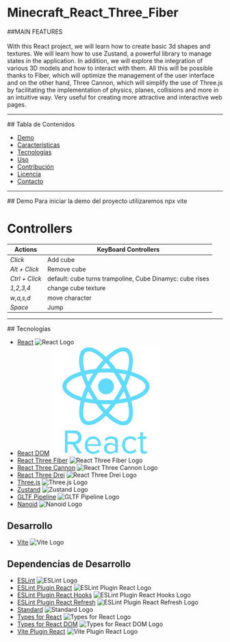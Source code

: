 # Minecraft_React_Three_Fiber

##MAIN FEATURES
<br>
<br>
With this React project, we will learn how to create basic 3d shapes and textures. We will learn how to use Zustand, a powerful library to manage states in the application. In addition, we will explore the integration of various 3D models and how to interact with them. All this will be possible thanks to Fiber, which will optimize the management of the user interface and on the other hand, Three Cannon, which will simplify the use of Three.js by facilitating the implementation of physics, planes, collisions and more in an intuitive way. Very useful for creating more attractive and interactive web pages.
<hr>
## Tabla de Contenidos

- [Demo](#demo)
- [Características](#características)
- [Tecnologías](#tecnologías)
- [Uso](#uso)
- [Contribución](#contribución)
- [Licencia](#licencia)
- [Contacto](#contacto)
<hr>
## Demo
Para iniciar la demo del proyecto utilizaremos npx vite 

# Controllers

| **Actions**       | **KeyBoard Controllers**|    
|----------------|----------------------------------------------------------------------------|
| *Click*        | Add cube| 
| *Alt + Click*  | Remove cube| 
| *Ctrl + Click* | default: cube turns trampoline, Cube Dinamyc: cube rises | 
| *1,2,3,4*      | change cube texture |
| *w,a,s,d*      | move character |
| *Space*        | Jump |
<hr>
## Tecnologías

- [React](https://reactjs.org/) ![React Logo](https://upload.wikimedia.org/wikipedia/commons/thumb/a/a7/React-icon.svg/1200px-React-icon.svg.png)
- [React DOM](https://reactjs.org/docs/react-dom.html) ![React DOM Logo](https://raw.githubusercontent.com/devicons/devicon/master/icons/react/react-original-wordmark.svg)
- [React Three Fiber](https://github.com/pmndrs/react-three-fiber) ![React Three Fiber Logo](https://raw.githubusercontent.com/pmndrs/react-three-fiber/master/public/logo192.png)
- [React Three Cannon](https://github.com/pmndrs/react-three-cannon) ![React Three Cannon Logo](https://raw.githubusercontent.com/pmndrs/react-three-cannon/main/static/favicon.ico)
- [React Three Drei](https://github.com/pmndrs/react-three-drei) ![React Three Drei Logo](https://raw.githubusercontent.com/pmndrs/drei/main/public/logo.png)
- [Three.js](https://threejs.org/) ![Three.js Logo](https://raw.githubusercontent.com/mrdoob/three.js/dev/examples/assets/logo.png)
- [Zustand](https://github.com/pmndrs/zustand) ![Zustand Logo](https://raw.githubusercontent.com/pmndrs/zustand/main/logo.png)
- [GLTF Pipeline](https://github.com/CesiumGS/gltf-pipeline) ![GLTF Pipeline Logo](https://avatars.githubusercontent.com/u/8251016?s=200&v=4)
- [Nanoid](https://github.com/ai/nanoid) ![Nanoid Logo](https://camo.githubusercontent.com/57f48bda043b07854cbb08a58e2cfbc91dfe3e118e7a2b2e64c5af6c7430fe0b/68747470733a2f2f63646e2e7261776769742e636f6d2f61692f6e616e6f69642f6d61737465722f6c6f676f2e737667)

## Desarrollo

- [Vite](https://vitejs.dev/) ![Vite Logo](https://vitejs.dev/logo.svg)

## Dependencias de Desarrollo

- [ESLint](https://eslint.org/) ![ESLint Logo](https://eslint.org/assets/img/logo.svg)
- [ESLint Plugin React](https://github.com/yannickcr/eslint-plugin-react) ![ESLint Plugin React Logo](https://raw.githubusercontent.com/yannickcr/eslint-plugin-react/master/docs/logo.png)
- [ESLint Plugin React Hooks](https://www.npmjs.com/package/eslint-plugin-react-hooks) ![ESLint Plugin React Hooks Logo](https://raw.githubusercontent.com/facebook/react/main/fixtures/dom/logo.svg)
- [ESLint Plugin React Refresh](https://github.com/pmmmwh/react-refresh-webpack-plugin) ![ESLint Plugin React Refresh Logo](https://raw.githubusercontent.com/pmmmwh/react-refresh-webpack-plugin/main/docs/logo.svg)
- [Standard](https://standardjs.com/) ![Standard Logo](https://avatars.githubusercontent.com/u/5408926?s=200&v=4)
- [Types for React](https://www.npmjs.com/package/@types/react) ![Types for React Logo](https://raw.githubusercontent.com/DefinitelyTyped/definitelytyped.org/main/logo.svg)
- [Types for React DOM](https://www.npmjs.com/package/@types/react-dom) ![Types for React DOM Logo](https://raw.githubusercontent.com/DefinitelyTyped/definitelytyped.org/main/logo.svg)
- [Vite Plugin React](https://github.com/vitejs/vite/tree/main/packages/plugin-react) ![Vite Plugin React Logo](https://vitejs.dev/logo.svg)
